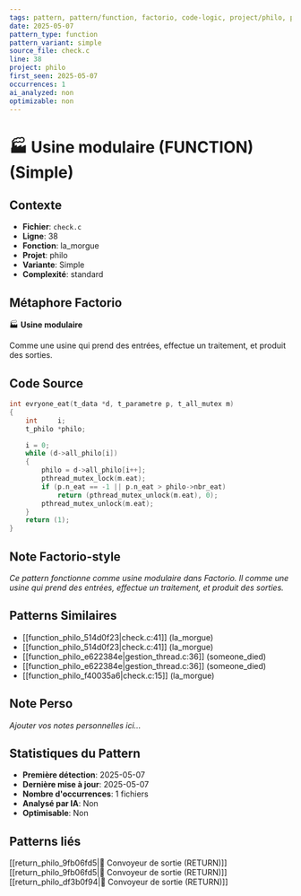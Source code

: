 ```yaml
---
tags: pattern, pattern/function, factorio, code-logic, project/philo, pattern/variant/simple
date: 2025-05-07
pattern_type: function
pattern_variant: simple
source_file: check.c
line: 38
project: philo
first_seen: 2025-05-07
occurrences: 1
ai_analyzed: non
optimizable: non
---
```


# 🏭 Usine modulaire (FUNCTION) (Simple)

## Contexte
- **Fichier**: `check.c`
- **Ligne**: 38
- **Fonction**: la_morgue
- **Projet**: philo
- **Variante**: Simple
- **Complexité**: standard

## Métaphore Factorio
🏭 **Usine modulaire**

Comme une usine qui prend des entrées, effectue un traitement, et produit des sorties.

## Code Source
```c
int	evryone_eat(t_data *d, t_parametre p, t_all_mutex m)
{
	int		i;
	t_philo	*philo;

	i = 0;
	while (d->all_philo[i])
	{
		philo = d->all_philo[i++];
		pthread_mutex_lock(m.eat);
		if (p.n_eat == -1 || p.n_eat > philo->nbr_eat)
			return (pthread_mutex_unlock(m.eat), 0);
		pthread_mutex_unlock(m.eat);
	}
	return (1);
}
```

## Note Factorio-style
*Ce pattern fonctionne comme usine modulaire dans Factorio. Il comme une usine qui prend des entrées, effectue un traitement, et produit des sorties.*

## Patterns Similaires
- [[function_philo_514d0f23|check.c:41]] (la_morgue)
- [[function_philo_514d0f23|check.c:41]] (la_morgue)
- [[function_philo_e622384e|gestion_thread.c:36]] (someone_died)
- [[function_philo_e622384e|gestion_thread.c:36]] (someone_died)
- [[function_philo_f40035a6|check.c:15]] (la_morgue)

## Note Perso
*Ajouter vos notes personnelles ici...*

## Statistiques du Pattern
- **Première détection**: 2025-05-07
- **Dernière mise à jour**: 2025-05-07
- **Nombre d'occurrences**: 1 fichiers
- **Analysé par IA**: Non
- **Optimisable**: Non

## Patterns liés
[[return_philo_9fb06fd5|🚚 Convoyeur de sortie (RETURN)]]
[[return_philo_9fb06fd5|🚚 Convoyeur de sortie (RETURN)]]
[[return_philo_df3b0f94|🚚 Convoyeur de sortie (RETURN)]]
